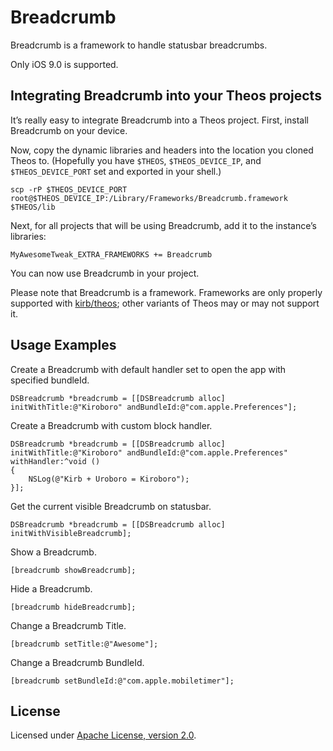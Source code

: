 # Breadcrumb
Breadcrumb is a framework to handle statusbar breadcrumbs.

Only iOS 9.0 is supported.

## Integrating Breadcrumb into your Theos projects
It’s really easy to integrate Breadcrumb into a Theos project. First, install Breadcrumb on your device.

Now, copy the dynamic libraries and headers into the location you cloned Theos to. (Hopefully you have `$THEOS`, `$THEOS_DEVICE_IP`, and `$THEOS_DEVICE_PORT` set and exported in your shell.)

```
scp -rP $THEOS_DEVICE_PORT root@$THEOS_DEVICE_IP:/Library/Frameworks/Breadcrumb.framework $THEOS/lib
```

Next, for all projects that will be using Breadcrumb, add it to the instance’s libraries:

```
MyAwesomeTweak_EXTRA_FRAMEWORKS += Breadcrumb
```

You can now use Breadcrumb in your project.

Please note that Breadcrumb is a framework. Frameworks are only properly supported with [kirb/theos](https://github.com/kirb/theos); other variants of Theos may or may not support it.

## Usage Examples

Create a Breadcrumb with default handler set to open the app with specified bundleId.

```
DSBreadcrumb *breadcrumb = [[DSBreadcrumb alloc] initWithTitle:@"Kiroboro" andBundleId:@"com.apple.Preferences"];
```

Create a Breadcrumb with custom block handler.

```
DSBreadcrumb *breadcrumb = [[DSBreadcrumb alloc] initWithTitle:@"Kiroboro" andBundleId:@"com.apple.Preferences" withHandler:^void ()
{
    NSLog(@"Kirb + Uroboro = Kiroboro");
}];
```

Get the current visible Breadcrumb on statusbar.

```
DSBreadcrumb *breadcrumb = [[DSBreadcrumb alloc] initWithVisibleBreadcrumb];
```

Show a Breadcrumb.

```
[breadcrumb showBreadcrumb];
```

Hide a Breadcrumb.

```
[breadcrumb hideBreadcrumb];
```

Change a Breadcrumb Title.

```
[breadcrumb setTitle:@"Awesome"];
```

Change a Breadcrumb BundleId.

```
[breadcrumb setBundleId:@"com.apple.mobiletimer"];
```


## License
Licensed under [Apache License, version 2.0](https://github.com/douglas-srs/Breadcrumb/LICENSE.md).